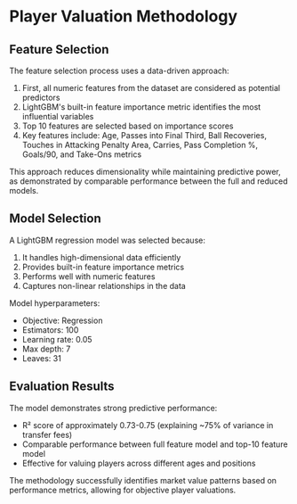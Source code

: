 # Player Valuation Methodology

## Feature Selection

The feature selection process uses a data-driven approach:

1. First, all numeric features from the dataset are considered as potential predictors
2. LightGBM's built-in feature importance metric identifies the most influential variables
3. Top 10 features are selected based on importance scores
4. Key features include: Age, Passes into Final Third, Ball Recoveries, Touches in Attacking Penalty Area, Carries, Pass Completion %, Goals/90, and Take-Ons metrics

This approach reduces dimensionality while maintaining predictive power, as demonstrated by comparable performance between the full and reduced models.

## Model Selection

A LightGBM regression model was selected because:

1. It handles high-dimensional data efficiently
2. Provides built-in feature importance metrics
3. Performs well with numeric features
4. Captures non-linear relationships in the data

Model hyperparameters:
- Objective: Regression
- Estimators: 100
- Learning rate: 0.05
- Max depth: 7
- Leaves: 31

## Evaluation Results

The model demonstrates strong predictive performance:
- R² score of approximately 0.73-0.75 (explaining ~75% of variance in transfer fees)
- Comparable performance between full feature model and top-10 feature model
- Effective for valuing players across different ages and positions

The methodology successfully identifies market value patterns based on performance metrics, allowing for objective player valuations.
